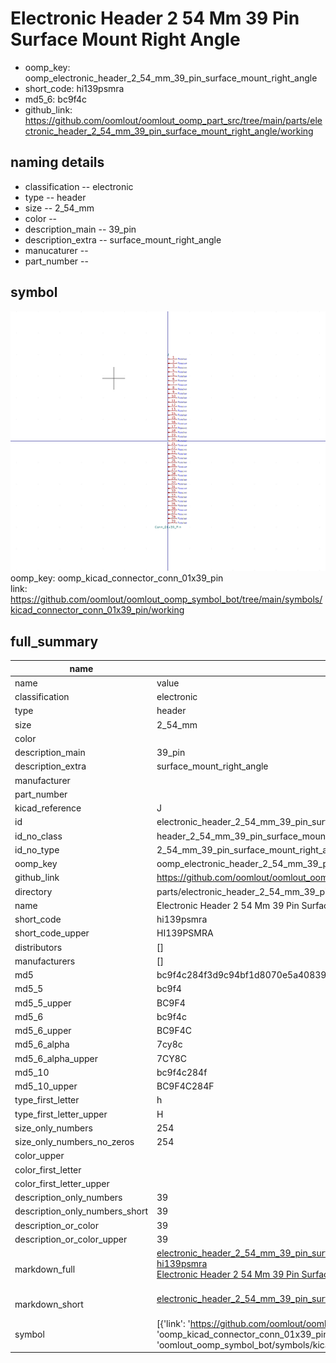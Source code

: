# Electronic Header 2 54 Mm 39 Pin Surface Mount Right Angle

  
* oomp_key: oomp_electronic_header_2_54_mm_39_pin_surface_mount_right_angle 
* short_code: hi139psmra
* md5_6: bc9f4c  
* github_link: https://github.com/oomlout/oomlout_oomp_part_src/tree/main/parts/electronic_header_2_54_mm_39_pin_surface_mount_right_angle/working  
## naming details
* classification -- electronic
* type -- header
* size -- 2_54_mm
* color -- 
* description_main -- 39_pin
* description_extra -- surface_mount_right_angle
* manucaturer -- 
* part_number -- 



## symbol

![](symbol/0/working/working_600.png)  
oomp_key: oomp_kicad_connector_conn_01x39_pin  
link: https://github.com/oomlout/oomlout_oomp_symbol_bot/tree/main/symbols/kicad_connector_conn_01x39_pin/working  


## full_summary
| name | value | 
| --- | --- | 
| name | value | 
| classification | electronic | 
| type | header | 
| size | 2_54_mm | 
| color |  | 
| description_main | 39_pin | 
| description_extra | surface_mount_right_angle | 
| manufacturer |  | 
| part_number |  | 
| kicad_reference | J | 
| id | electronic_header_2_54_mm_39_pin_surface_mount_right_angle | 
| id_no_class | header_2_54_mm_39_pin_surface_mount_right_angle | 
| id_no_type | 2_54_mm_39_pin_surface_mount_right_angle | 
| oomp_key | oomp_electronic_header_2_54_mm_39_pin_surface_mount_right_angle | 
| github_link | https://github.com/oomlout/oomlout_oomp_part_src/tree/main/parts/electronic_header_2_54_mm_39_pin_surface_mount_right_angle/working | 
| directory | parts/electronic_header_2_54_mm_39_pin_surface_mount_right_angle | 
| name | Electronic Header 2 54 Mm 39 Pin Surface Mount Right Angle | 
| short_code | hi139psmra | 
| short_code_upper | HI139PSMRA | 
| distributors | [] | 
| manufacturers | [] | 
| md5 | bc9f4c284f3d9c94bf1d8070e5a40839 | 
| md5_5 | bc9f4 | 
| md5_5_upper | BC9F4 | 
| md5_6 | bc9f4c | 
| md5_6_upper | BC9F4C | 
| md5_6_alpha | 7cy8c | 
| md5_6_alpha_upper | 7CY8C | 
| md5_10 | bc9f4c284f | 
| md5_10_upper | BC9F4C284F | 
| type_first_letter | h | 
| type_first_letter_upper | H | 
| size_only_numbers | 254 | 
| size_only_numbers_no_zeros | 254 | 
| color_upper |  | 
| color_first_letter |  | 
| color_first_letter_upper |  | 
| description_only_numbers | 39 | 
| description_only_numbers_short | 39 | 
| description_or_color | 39 | 
| description_or_color_upper | 39 | 
| markdown_full | [electronic_header_2_54_mm_39_pin_surface_mount_right_angle](https://github.com/oomlout/oomlout_oomp_part_src/tree/main/parts/electronic_header_2_54_mm_39_pin_surface_mount_right_angle/working)<br>[hi139psmra](https://github.com/oomlout/oomlout_oomp_part_src/tree/main/parts/electronic_header_2_54_mm_39_pin_surface_mount_right_angle/working)<br>[Electronic Header 2 54 Mm 39 Pin Surface Mount Right Angle](https://github.com/oomlout/oomlout_oomp_part_src/tree/main/parts/electronic_header_2_54_mm_39_pin_surface_mount_right_angle/working)<br><br> | 
| markdown_short | [electronic_header_2_54_mm_39_pin_surface_mount_right_angle](https://github.com/oomlout/oomlout_oomp_part_src/tree/main/parts/electronic_header_2_54_mm_39_pin_surface_mount_right_angle/working)<br><br> | 
| symbol | [{'link': 'https://github.com/oomlout/oomlout_oomp_symbol_bot/tree/main/symbols/kicad_connector_conn_01x39_pin', 'oomp_key': 'oomp_kicad_connector_conn_01x39_pin', 'directory': 'oomlout_oomp_symbol_bot/symbols/kicad_connector_conn_01x39_pin//working/working.kicad_sym'}] | 
